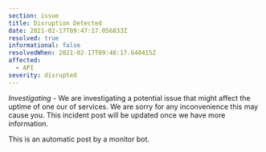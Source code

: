```yaml
---
section: issue
title: Disruption Detected
date: 2021-02-17T09:47:17.056833Z
resolved: true
informational: false
resolvedWhen: 2021-02-17T09:48:17.640415Z
affected:
  - API
severity: disrupted
---
```

*Investigating* - We are investigating a potential issue that might affect the uptime of one our of services. We are sorry for any inconvenience this may cause you. This incident post will be updated once we have more information.

This is an automatic post by a monitor bot.
        